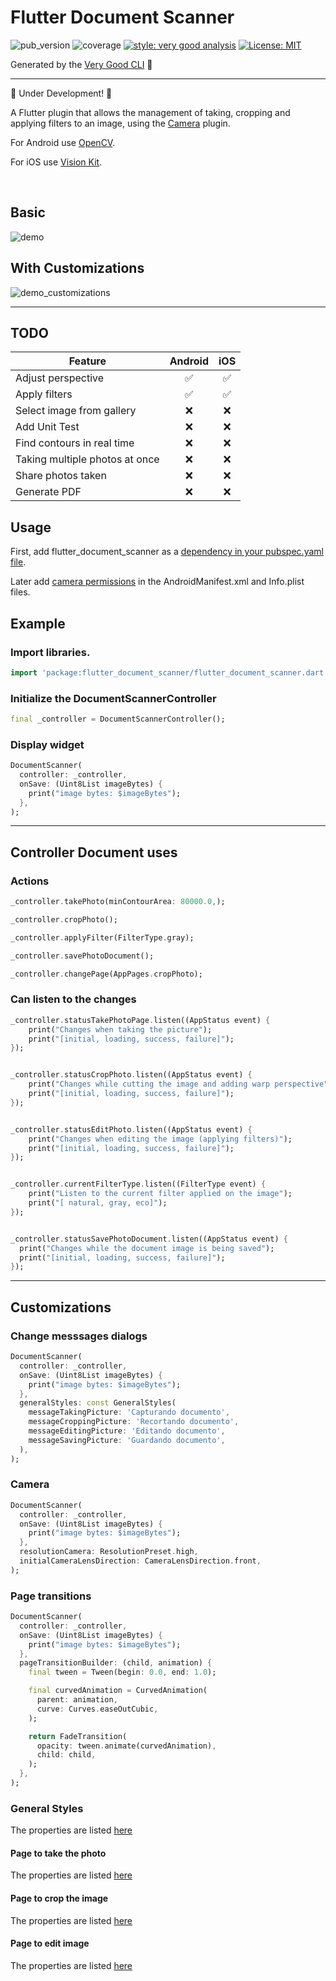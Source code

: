 # Flutter Document Scanner

![pub_version]
![coverage][coverage_badge]
[![style: very good analysis][very_good_analysis_badge]][very_good_analysis_link]
[![License: MIT][license_badge]][license_link]

Generated by the [Very Good CLI][very_good_cli_link] 🤖

---

🚧 Under Development! 🚧

A Flutter plugin that allows the management of taking, cropping and applying filters to an image, using
the [Camera][camera_link] plugin.

For Android use [OpenCV][opencv_link].

For iOS use [Vision Kit][vision_kit_link].


<br />

## Basic  
![demo]


## With Customizations
![demo_customizations]


---

## TODO

| Feature                       | Android | iOS |
|-------------------------------|:-------:|:---:|
| Adjust perspective |    ✅    | ✅ |
| Apply filters     |    ✅    | ✅ |
| Select image from gallery     |    ❌    | ❌ |
| Add Unit Test |    ❌    | ❌ |
| Find contours in real time    |    ❌    | ❌ |
| Taking multiple photos at once |    ❌    | ❌ |
| Share photos taken            |    ❌    | ❌ |
| Generate PDF                  |    ❌    | ❌ |

## Usage

First, add flutter_document_scanner as
a [dependency in your pubspec.yaml file](https://flutter.dev/docs/development/packages-and-plugins/using-packages).

Later add [camera permissions](https://pub.dev/packages/camera#installation) in the AndroidManifest.xml and Info.plist files. 


## Example

### Import libraries.

```dart
import 'package:flutter_document_scanner/flutter_document_scanner.dart';
```

### Initialize the DocumentScannerController

```dart
final _controller = DocumentScannerController();
```

### Display widget

```dart
DocumentScanner(
  controller: _controller,
  onSave: (Uint8List imageBytes) {
    print("image bytes: $imageBytes");
  },
);
```

---

## Controller Document uses

### Actions

```dart
_controller.takePhoto(minContourArea: 80000.0,);

_controller.cropPhoto();

_controller.applyFilter(FilterType.gray);

_controller.savePhotoDocument();

_controller.changePage(AppPages.cropPhoto);
```

### Can listen to the changes

```dart
_controller.statusTakePhotoPage.listen((AppStatus event) {
    print("Changes when taking the picture");
    print("[initial, loading, success, failure]");
});


_controller.statusCropPhoto.listen((AppStatus event) {
    print("Changes while cutting the image and adding warp perspective");
    print("[initial, loading, success, failure]");
});


_controller.statusEditPhoto.listen((AppStatus event) {
    print("Changes when editing the image (applying filters)");
    print("[initial, loading, success, failure]");
});


_controller.currentFilterType.listen((FilterType event) {
    print("Listen to the current filter applied on the image");
    print("[ natural, gray, eco]");
});


_controller.statusSavePhotoDocument.listen((AppStatus event) {
  print("Changes while the document image is being saved");
  print("[initial, loading, success, failure]");
});
```

---

## Customizations

### Change messsages dialogs

```dart
DocumentScanner(
  controller: _controller,
  onSave: (Uint8List imageBytes) {
    print("image bytes: $imageBytes");
  },
  generalStyles: const GeneralStyles(
    messageTakingPicture: 'Capturando documento',
    messageCroppingPicture: 'Recortando documento',
    messageEditingPicture: 'Editando documento',
    messageSavingPicture: 'Guardando documento',
  ),
);
```

### Camera

```dart
DocumentScanner(
  controller: _controller,
  onSave: (Uint8List imageBytes) {
    print("image bytes: $imageBytes");
  },
  resolutionCamera: ResolutionPreset.high,
  initialCameraLensDirection: CameraLensDirection.front,
);
```

### Page transitions

```dart
DocumentScanner(
  controller: _controller,
  onSave: (Uint8List imageBytes) {
    print("image bytes: $imageBytes");
  },
  pageTransitionBuilder: (child, animation) {
    final tween = Tween(begin: 0.0, end: 1.0);

    final curvedAnimation = CurvedAnimation(
      parent: animation,
      curve: Curves.easeOutCubic,
    );

    return FadeTransition(
      opacity: tween.animate(curvedAnimation),
      child: child,
    );
  },
);

```

### General Styles

The properties are
listed [here](https://github.com/criistian14/flutter_document_scanner/blob/master/lib/src/utils/general_styles.dart)

#### Page to take the photo

The properties are
listed [here](https://github.com/criistian14/flutter_document_scanner/blob/master/lib/src/utils/take_photo_document_style.dart)

#### Page to crop the image

The properties are
listed [here](https://github.com/criistian14/flutter_document_scanner/blob/master/lib/src/utils/crop_photo_document_style.dart)

#### Page to edit image

The properties are
listed [here](https://github.com/criistian14/flutter_document_scanner/blob/master/lib/src/utils/edit_photo_document_style.dart)


[pub_version]: https://img.shields.io/pub/v/flutter_document_scanner.svg

[workflow_badge]: https://github.com/criistian14/flutter_document_scanner/actions/workflows/main.yml/badge.svg

[demo]: https://media.giphy.com/media/flQWXeHif35IsSQOOO/giphy.gif

[demo_customizations]: https://media.giphy.com/media/rS6qYbtuuRbo8Fra3d/giphy.gif

[coverage_badge]: https://codecov.io/gh/criistian14/flutter_document_scanner/branch/master/graph/badge.svg?token=2U7891NVMO

[license_badge]: https://img.shields.io/badge/license-MIT-blue.svg

[license_link]: https://opensource.org/licenses/MIT

[very_good_analysis_badge]: https://img.shields.io/badge/style-very_good_analysis-B22C89.svg

[very_good_analysis_link]: https://pub.dev/packages/very_good_analysis

[very_good_cli_link]: https://github.com/VeryGoodOpenSource/very_good_cli

[camera_link]: https://pub.dev/packages/camera

[opencv_link]: https://opencv.org/

[vision_kit_link]: https://developer.apple.com/documentation/visionkit

